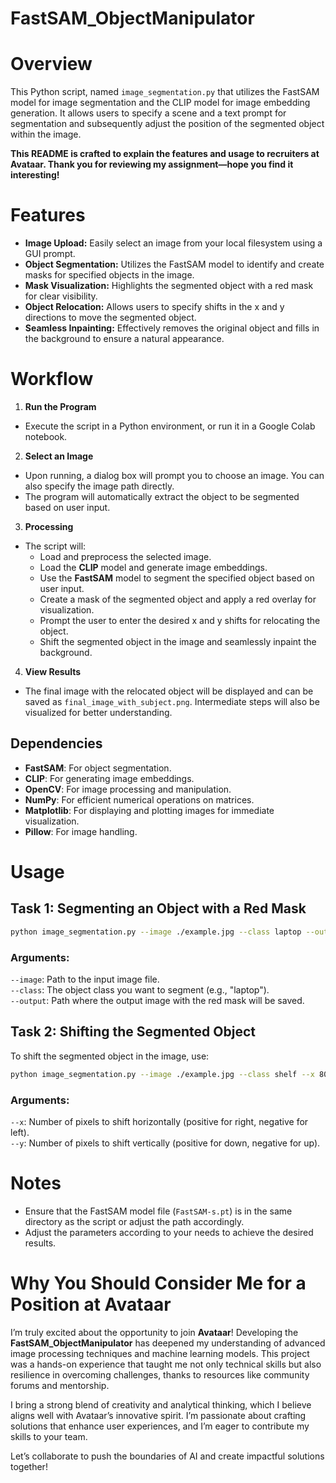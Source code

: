 # FastSAM_ObjectManipulator

# Overview
This Python script, named `image_segmentation.py` that utilizes the FastSAM model for image segmentation and the CLIP model for image embedding generation. It allows users to specify a scene and a text prompt for segmentation and subsequently adjust the position of the segmented object within the image.

__This README is crafted to explain the features and usage to recruiters at Avataar. Thank you for reviewing my assignment—hope you find it interesting!__

# Features
* __Image Upload:__ Easily select an image from your local filesystem using a GUI prompt.
* __Object Segmentation:__ Utilizes the FastSAM model to identify and create masks for specified objects in the image.
* __Mask Visualization:__ Highlights the segmented object with a red mask for clear visibility.
* __Object Relocation:__ Allows users to specify shifts in the x and y directions to move the segmented object.
* __Seamless Inpainting:__ Effectively removes the original object and fills in the background to ensure a natural appearance.

# Workflow
1. __Run the Program__
  * Execute the script in a Python environment, or run it in a Google Colab notebook.
2. __Select an Image__
  * Upon running, a dialog box will prompt you to choose an image. You can also specify the image path directly.
  * The program will automatically extract the object to be segmented based on user input.
3. __Processing__
  * The script will:
    * Load and preprocess the selected image.
    * Load the __CLIP__ model and generate image embeddings.
    * Use the __FastSAM__ model to segment the specified object based on user input.
    * Create a mask of the segmented object and apply a red overlay for visualization.
    * Prompt the user to enter the desired x and y shifts for relocating the object.
    * Shift the segmented object in the image and seamlessly inpaint the background.
4. __View Results__
  * The final image with the relocated object will be displayed and can be saved as ``final_image_with_subject.png``. Intermediate steps will also be visualized for better understanding.

## Dependencies
* __FastSAM__: For object segmentation.
* __CLIP__: For generating image embeddings.
* __OpenCV__: For image processing and manipulation.
* __NumPy__: For efficient numerical operations on matrices.
* __Matplotlib__: For displaying and plotting images for immediate visualization.
* __Pillow__: For image handling.

# Usage
## Task 1: Segmenting an Object with a Red Mask
```bash
python image_segmentation.py --image ./example.jpg --class laptop --output ./generated.png
```
### Arguments:
`--image`: Path to the input image file.\
`--class`: The object class you want to segment (e.g., "laptop").\
`--output`: Path where the output image with the red mask will be saved.

## Task 2: Shifting the Segmented Object
To shift the segmented object in the image, use:
```bash
python image_segmentation.py --image ./example.jpg --class shelf --x 80 --y 0
```
### Arguments:
`--x`: Number of pixels to shift horizontally (positive for right, negative for left).\
`--y`: Number of pixels to shift vertically (positive for down, negative for up).

# Notes
  * Ensure that the FastSAM model file (``FastSAM-s.pt``) is in the same directory as the script or adjust the path accordingly.
  * Adjust the parameters according to your needs to achieve the desired results.

# Why You Should Consider Me for a Position at Avataar 
I’m truly excited about the opportunity to join __Avataar__! Developing the __FastSAM_ObjectManipulator__ has deepened my understanding of advanced image processing techniques and machine learning models. This project was a hands-on experience that taught me not only technical skills but also resilience in overcoming challenges, thanks to resources like community forums and mentorship.

I bring a strong blend of creativity and analytical thinking, which I believe aligns well with Avataar’s innovative spirit. I’m passionate about crafting solutions that enhance user experiences, and I’m eager to contribute my skills to your team.

Let’s collaborate to push the boundaries of AI and create impactful solutions together!
